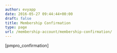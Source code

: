 ```yaml
---
author: evyapp
date: 2016-05-27 09:44:44+00:00
draft: false
title: Membership Confirmation
type: page
url: /membership-account/membership-confirmation/
---
```


[pmpro_confirmation]
